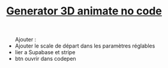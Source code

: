 <h1><a href="https://gael-berru.com/editor3D/">Generator 3D animate no code</a></h1>
<br>
<ul>Ajouter :
<li>Ajouter le scale de départ dans les paramètres réglables</li>
<li>lier a Supabase et stripe</li>
<li>btn ouvrir dans codepen</li>
</ul>